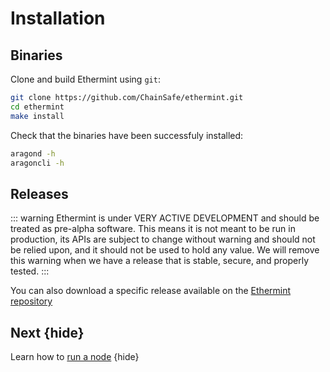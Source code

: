 <!--
order: 1
-->

# Installation

## Binaries

Clone and build Ethermint using `git`:

```bash
git clone https://github.com/ChainSafe/ethermint.git
cd ethermint
make install
```

Check that the binaries have been successfuly installed:

```bash
aragond -h
aragoncli -h
```

<!-- ## Docker -->

<!-- TODO: -->

## Releases

::: warning
Ethermint is under VERY ACTIVE DEVELOPMENT and should be treated as pre-alpha software. This means it is not meant to be run in production, its APIs are subject to change without warning and should not be relied upon, and it should not be used to hold any value. We will remove this warning when we have a release that is stable, secure, and properly tested.
:::

You can also download a specific release available on the [Ethermint repository](https://github.com/ChainSafe/ethermint/releases)

## Next {hide}

Learn how to [run a node](./.run_node.md) {hide}

